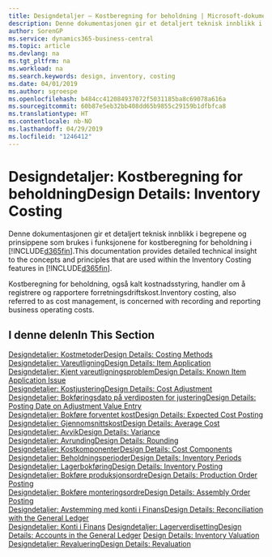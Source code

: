 ```yaml
---
title: Designdetaljer – Kostberegning for beholdning | Microsoft-dokumentasjon
description: Denne dokumentasjonen gir et detaljert teknisk innblikk i begrepene og prinsippene som brukes i funksjonene for kostberegning for beholdning i Business Central.
author: SorenGP
ms.service: dynamics365-business-central
ms.topic: article
ms.devlang: na
ms.tgt_pltfrm: na
ms.workload: na
ms.search.keywords: design, inventory, costing
ms.date: 04/01/2019
ms.author: sgroespe
ms.openlocfilehash: b484cc412084937072f5031185ba8c69078a616a
ms.sourcegitcommit: 60b87e5eb32bb408dd65b9855c29159b1dfbfca8
ms.translationtype: HT
ms.contentlocale: nb-NO
ms.lasthandoff: 04/29/2019
ms.locfileid: "1246412"
---
```

# <a name="design-details-inventory-costing"></a><span data-ttu-id="6ed23-103">Designdetaljer: Kostberegning for beholdning</span><span class="sxs-lookup"><span data-stu-id="6ed23-103">Design Details: Inventory Costing</span></span>
<span data-ttu-id="6ed23-104">Denne dokumentasjonen gir et detaljert teknisk innblikk i begrepene og prinsippene som brukes i funksjonene for kostberegning for beholdning i [!INCLUDE[d365fin](includes/d365fin_md.md)].</span><span class="sxs-lookup"><span data-stu-id="6ed23-104">This documentation provides detailed technical insight to the concepts and principles that are used within the Inventory Costing features in [!INCLUDE[d365fin](includes/d365fin_md.md)].</span></span>  

<span data-ttu-id="6ed23-105">Kostberegning for beholdning, også kalt kostnadsstyring, handler om å registrere og rapportere forretningsdriftskost.</span><span class="sxs-lookup"><span data-stu-id="6ed23-105">Inventory costing, also referred to as cost management, is concerned with recording and reporting business operating costs.</span></span>  

## <a name="in-this-section"></a><span data-ttu-id="6ed23-106">I denne delen</span><span class="sxs-lookup"><span data-stu-id="6ed23-106">In This Section</span></span>  
[<span data-ttu-id="6ed23-107">Designdetaljer: Kostmetoder</span><span class="sxs-lookup"><span data-stu-id="6ed23-107">Design Details: Costing Methods</span></span>](design-details-costing-methods.md)  
[<span data-ttu-id="6ed23-108">Designdetaljer: Vareutligning</span><span class="sxs-lookup"><span data-stu-id="6ed23-108">Design Details: Item Application</span></span>](design-details-item-application.md)  
[<span data-ttu-id="6ed23-109">Designdetaljer: Kjent vareutligningsproblem</span><span class="sxs-lookup"><span data-stu-id="6ed23-109">Design Details: Known Item Application Issue</span></span>](design-details-inventory-zero-level-open-item-ledger-entries.md)  
[<span data-ttu-id="6ed23-110">Designdetaljer: Kostjustering</span><span class="sxs-lookup"><span data-stu-id="6ed23-110">Design Details: Cost Adjustment</span></span>](design-details-cost-adjustment.md)  
[<span data-ttu-id="6ed23-111">Designdetaljer: Bokføringsdato på verdiposten for justering</span><span class="sxs-lookup"><span data-stu-id="6ed23-111">Design Details: Posting Date on Adjustment Value Entry</span></span>](design-details-inventory-adjustment-value-entry-posting-date.md)  
[<span data-ttu-id="6ed23-112">Designdetaljer: Bokføre forventet kost</span><span class="sxs-lookup"><span data-stu-id="6ed23-112">Design Details: Expected Cost Posting</span></span>](design-details-expected-cost-posting.md)  
[<span data-ttu-id="6ed23-113">Designdetaljer: Gjennomsnittskost</span><span class="sxs-lookup"><span data-stu-id="6ed23-113">Design Details: Average Cost</span></span>](design-details-average-cost.md)  
[<span data-ttu-id="6ed23-114">Designdetaljer: Avvik</span><span class="sxs-lookup"><span data-stu-id="6ed23-114">Design Details: Variance</span></span>](design-details-variance.md)  
[<span data-ttu-id="6ed23-115">Designdetaljer: Avrunding</span><span class="sxs-lookup"><span data-stu-id="6ed23-115">Design Details: Rounding</span></span>](design-details-rounding.md)  
[<span data-ttu-id="6ed23-116">Designdetaljer: Kostkomponenter</span><span class="sxs-lookup"><span data-stu-id="6ed23-116">Design Details: Cost Components</span></span>](design-details-cost-components.md)  
[<span data-ttu-id="6ed23-117">Designdetaljer: Beholdningsperioder</span><span class="sxs-lookup"><span data-stu-id="6ed23-117">Design Details: Inventory Periods</span></span>](design-details-inventory-periods.md)  
[<span data-ttu-id="6ed23-118">Designdetaljer: Lagerbokføring</span><span class="sxs-lookup"><span data-stu-id="6ed23-118">Design Details: Inventory Posting</span></span>](design-details-inventory-posting.md)  
[<span data-ttu-id="6ed23-119">Designdetaljer: Bokføre produksjonsordre</span><span class="sxs-lookup"><span data-stu-id="6ed23-119">Design Details: Production Order Posting</span></span>](design-details-production-order-posting.md)  
[<span data-ttu-id="6ed23-120">Designdetaljer: Bokføre monteringsordre</span><span class="sxs-lookup"><span data-stu-id="6ed23-120">Design Details: Assembly Order Posting</span></span>](design-details-assembly-order-posting.md)  
[<span data-ttu-id="6ed23-121">Designdetaljer: Avstemming med konti i Finans</span><span class="sxs-lookup"><span data-stu-id="6ed23-121">Design Details: Reconciliation with the General Ledger</span></span>](design-details-reconciliation-with-the-general-ledger.md)  
<span data-ttu-id="6ed23-122">[Designdetaljer: Konti i Finans](design-details-accounts-in-the-general-ledger.md)
[Designdetaljer: Lagerverdisetting](design-details-inventory-valuation.md)</span><span class="sxs-lookup"><span data-stu-id="6ed23-122">[Design Details: Accounts in the General Ledger](design-details-accounts-in-the-general-ledger.md)
[Design Details: Inventory Valuation](design-details-inventory-valuation.md)</span></span>  
[<span data-ttu-id="6ed23-123">Designdetaljer: Revaluering</span><span class="sxs-lookup"><span data-stu-id="6ed23-123">Design Details: Revaluation</span></span>](design-details-revaluation.md)
